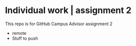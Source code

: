# Individual work | assignment 2
This repo is for GitHub Campus Advisor assignment 2
* remote
* Stuff to push
